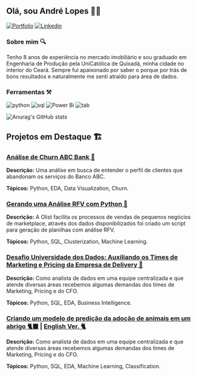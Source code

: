 ## Olá, sou André Lopes 👨‍💻
[![Portfolio](https://img.shields.io/badge/Medium-12100E?style=for-the-badge&logo=medium&logoColor=white)]([https://bit.ly/portfolio_andreluizls1](https://medium.com/@datalopes1)) [![Linkedin](https://img.shields.io/badge/LinkedIn-0077B5?style=for-the-badge&logo=linkedin&logoColor=white)](https://www.linkedin.com/in/andreluizls1/) 

### Sobre mim 🔍
Tenho 8 anos de experiência no mercado imobiliário e sou graduado em Engenharia de Produção pela UniCatólica de Quixadá, minha cidade no interior do Ceará. Sempre fui apaixonado por saber o porque por trás de bons resultados e naturalmente me senti atraído para área de dados. 

### Ferramentas ⚒️
![python](https://img.shields.io/badge/Python-3776AB?style=for-the-badge&logo=python&logoColor=white) ![sql](https://img.shields.io/badge/PostgreSQL-316192?style=for-the-badge&logo=postgresql&logoColor=white) ![Power Bi](https://img.shields.io/badge/power_bi-F2C811?style=for-the-badge&logo=powerbi&logoColor=black) ![tab](https://img.shields.io/badge/Tableau-E97627?style=for-the-badge&logo=Tableau&logoColor=white)

![Anurag's GitHub stats](https://github-readme-stats.vercel.app/api?username=datalopes1&show_icons=true&theme=dracula)

## Projetos em Destaque 🏗️
### [Análise de Churn ABC Bank 🏦](https://github.com/datalopes1/bankabc_churn/)
**Descrição:** Uma análise em busca de entender o perfil de clientes que abandonam os serviços do Banco ABC. 

**Tópicos:** Python, EDA, Data Visualization, Churn. 
### [Gerando uma Análise RFV com Python 🏪](https://github.com/datalopes1/olist_rfv)
**Descrição:** A Olist facilita os processos de vendas de pequenos negócios de marketplace, através dos dados disponibilizados foi criado um script para geração de planilhas com análise RFV.

**Tópicos:** Python, SQL, Clusterization, Machine Learning.  
### [Desafio Universidade dos Dados: Auxiliando os Times de Marketing e Pricing da Empresa de Delivery 🛵](https://github.com/datalopes1/desafio_delivery/)
**Descrição:** Como analista de dados em uma equipe centralizada e que atende diversas áreas recebemos algumas demandas dos times de Marketing, Pricing e do CFO.

**Tópicos:** Python, SQL, EDA, Business Intelligence. 
### [Criando um modelo de predição da adoção de animais em um abrigo 🐈‍⬛](https://github.com/datalopes1/pet_adoption) | [English Ver. 🐈](https://www.kaggle.com/code/andreluizls1/predicting-pet-adoption-with-machine-learning) 
**Descrição:** Como analista de dados em uma equipe centralizada e que atende diversas áreas recebemos algumas demandas dos times de Marketing, Pricing e do CFO.

**Tópicos:** Python, SQL, EDA, Machine Learning, Classification.
